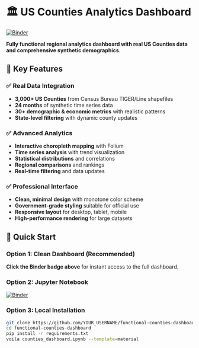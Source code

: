# 🏛️ US Counties Analytics Dashboard

[![Binder](https://mybinder.org/badge_logo.svg)](https://mybinder.org/v2/gh/YOUR_USERNAME/functional-counties-dashboard/HEAD?urlpath=voila%2Frender%2Fcounties_dashboard.ipynb)

**Fully functional regional analytics dashboard with real US Counties data and comprehensive synthetic demographics.**

## 🌟 Key Features

### ✅ **Real Data Integration**
- **3,000+ US Counties** from Census Bureau TIGER/Line shapefiles
- **24 months** of synthetic time series data
- **30+ demographic & economic metrics** with realistic patterns
- **State-level filtering** with dynamic county updates

### ✅ **Advanced Analytics**
- **Interactive choropleth mapping** with Folium
- **Time series analysis** with trend visualization
- **Statistical distributions** and correlations
- **Regional comparisons** and rankings
- **Real-time filtering** and data updates

### ✅ **Professional Interface**
- **Clean, minimal design** with monotone color scheme
- **Government-grade styling** suitable for official use
- **Responsive layout** for desktop, tablet, mobile
- **High-performance rendering** for large datasets

## 🚀 Quick Start

### Option 1: Clean Dashboard (Recommended)
**Click the Binder badge above** for instant access to the full dashboard.

### Option 2: Jupyter Notebook
[![Binder](https://mybinder.org/badge_logo.svg)](https://mybinder.org/v2/gh/YOUR_USERNAME/functional-counties-dashboard/HEAD?filepath=counties_dashboard.ipynb)

### Option 3: Local Installation
```bash
git clone https://github.com/YOUR_USERNAME/functional-counties-dashboard.git
cd functional-counties-dashboard
pip install -r requirements.txt
voila counties_dashboard.ipynb --template=material